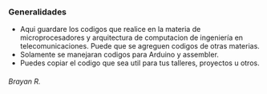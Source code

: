 ### Generalidades
- Aqui guardare los codigos que realice en la materia de microprocesadores y arquitectura de computacion de ingeniería en telecomunicaciones. Puede que se agreguen codigos de otras materias.
- Solamente se manejaran codigos para Arduino y assembler.
- Puedes copiar el codigo que sea util para tus talleres, proyectos u otros.


###### Brayan R.
